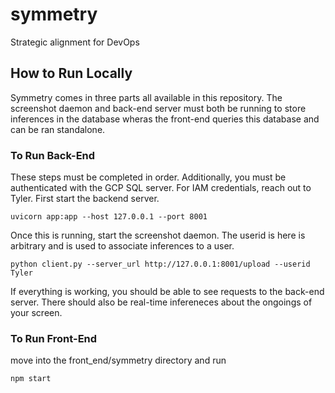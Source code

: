 # symmetry
Strategic alignment for DevOps

## How to Run Locally
Symmetry comes in three parts all available in this repository. The screenshot daemon and back-end server must both be running to store inferences in the database wheras the front-end queries this database and can be ran standalone. 

### To Run Back-End
These steps must be completed in order. Additionally, you must be authenticated with the GCP SQL server. For IAM credentials, reach out to Tyler. First start the backend server.
```
uvicorn app:app --host 127.0.0.1 --port 8001
```
Once this is running, start the screenshot daemon. The userid is here is arbitrary and is used to associate inferences to a user.
```
python client.py --server_url http://127.0.0.1:8001/upload --userid Tyler
```
If everything is working, you should be able to see requests to the back-end server. There should also be real-time infereneces about the ongoings of your screen.

### To Run Front-End
move into the front_end/symmetry directory and run 
```
npm start
```
